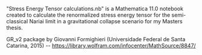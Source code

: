 "Stress Energy Tensor calculations.nb" is a Mathematica 11.0 notebook created to calculate the renormalized stress energy tensor for the semi-classical Nariai limit in a gravitational collapse scenario for my Masters thesis.

 GR_v2 package by Giovanni Formighieri (Universidade Federal de Santa Catarina, 2015) -- https://library.wolfram.com/infocenter/MathSource/8847/
